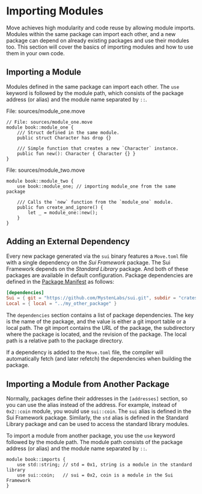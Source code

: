 # Importing Modules

<!--
Goals:
    - Show the import syntax
    - Local dependencies
    - External dependencies
    - Importing modules from other packages
 -->

Move achieves high modularity and code reuse by allowing module imports. Modules within the same package can import each other, and a new package can depend on already existing packages and use their modules too. This section will cover the basics of importing modules and how to use them in your own code.

## Importing a Module

Modules defined in the same package can import each other. The `use` keyword is followed by the module path, which consists of the package address (or alias) and the module name separated by `::`.

File: sources/module_one.move
```move
// File: sources/module_one.move
module book::module_one {
    /// Struct defined in the same module.
    public struct Character has drop {}

    /// Simple function that creates a new `Character` instance.
    public fun new(): Character { Character {} }
}
```

File: sources/module_two.move
```move
module book::module_two {
    use book::module_one; // importing module_one from the same package

    /// Calls the `new` function from the `module_one` module.
    public fun create_and_ignore() {
        let _ = module_one::new();
    }
}
```

<!-- TODO: add member import -->

## Adding an External Dependency

Every new package generated via the `sui` binary features a `Move.toml` file with a single dependency on the *Sui Framework* package. The Sui Framework depends on the *Standard Library* package. And both of these packages are available in default configuration. Package dependencies are defined in the [Package Manifest](./../concepts/manifest.md) as follows:

```toml
[dependencies]
Sui = { git = "https://github.com/MystenLabs/sui.git", subdir = "crates/sui-framework/packages/sui-framework", rev = "framework/testnet" }
Local = { local = "../my_other_package" }
```

The `dependencies` section contains a list of package dependencies. The key is the name of the package, and the value is either a git import table or a local path. The git import contains the URL of the package, the subdirectory where the package is located, and the revision of the package. The local path is a relative path to the package directory.

If a dependency is added to the `Move.toml` file, the compiler will automatically fetch (and later refetch) the dependencies when building the package.

## Importing a Module from Another Package

Normally, packages define their addresses in the `[addresses]` section, so you can use the alias instead of the address. For example, instead of `0x2::coin` module, you would use `sui::coin`. The `sui` alias is defined in the Sui Framework package. Similarly, the `std` alias is defined in the Standard Library package and can be used to access the standard library modules.

To import a module from another package, you use the `use` keyword followed by the module path. The module path consists of the package address (or alias) and the module name separated by `::`.

```move
module book::imports {
    use std::string; // std = 0x1, string is a module in the standard library
    use sui::coin;   // sui = 0x2, coin is a module in the Sui Framework
}
```
